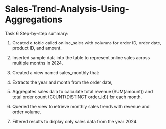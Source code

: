 # Sales-Trend-Analysis-Using-Aggregations
Task 6
Step-by-step summary:
1. Created a table called online_sales with columns for order ID, order date, product ID, and amount.

2. Inserted sample data into the table to represent online sales across multiple months in 2024.

3. Created a view named sales_monthly that:

4. Extracts the year and month from the order date,

5. Aggregates sales data to calculate total revenue (SUM(amount)) and total order count (COUNT(DISTINCT order_id)) for each month.

6. Queried the view to retrieve monthly sales trends with revenue and order volume.

7. Filtered results to display only sales data from the year 2024.
